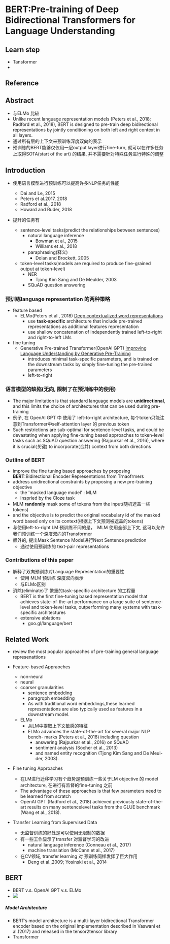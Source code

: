 # BERT:Pre-training of Deep Bidirectional Transformers for Language Understanding

## Learn step
+ Tansformer
+ 

## Reference


## Abstract
+ 与ELMo 比较
+ Unlike recent language representation models (Peters et al., 2018; Radford
et al., 2018), BERT is designed to pre-train deep bidirectional representations by jointly conditioning on both left and right context in all layers.
+ 通过所有层的上下文来预训练深度双向的表示
+ 预训练的BERT能够仅仅用一层output layer进行fine-turn, 就可以在许多任务上取得SOTA(start of the art) 的结果, 并不需要针对特殊任务进行特殊的调整


## Introduction
+ 使用语言模型进行预训练可以提高许多NLP任务的性能
	+ Dai and Le, 2015
	+ Peters et al.2017, 2018
	+ Radford et al., 2018
	+ Howard and Ruder, 2018

+ 提升的任务有
	+ sentence-level tasks(predict the relationships between sentences)
		+ natural language inference
			+ Bowman et al., 2015
			+ Williams et al., 2018
		+ paraphrasing(释义)
			+ Dolan and Brockett, 2005
	+ token-level tasks(models are required to produce fine-grained output at token-level)
		+ NER
			+ Tjong Kim Sang and De Meulder, 2003
		+ SQuAD question answering

### 预训练language representation 的两种策略
+ feature based
  + ELMo(Peters et al., 2018) [Deep contextualized word representations](https://arxiv.org/abs/1802.05365)
    + use **task-specific** architecture that include pre-trained representations as additional features representation
    + use shallow concatenation of independently trained left-to-right and right-to-left LMs
+ fine tuning
  + Generative Pre-trained Transformer(OpenAI GPT) [Improving Language Understanding by Generative Pre-Training](https://www.cs.ubc.ca/~amuham01/LING530/papers/radford2018improving.pdf)
  	+ introduces minimal task-specific parameters, and is trained on the
  downstream tasks by simply fine-tuning the pre-trained parameters
  	+ left-to-right

### 语言模型的缺陷(无向, 限制了在预训练中的使用)
+ The major limitation is that standard language models are **unidirectional**, and this limits the choice of architectures that can be used during pre-training
+ 例子, 在 OpenAI GPT 中 使用了 left-to-right architecture, 每个token只能注意到Transformer中self-attention layer 的 previous token
+ Such restrictions are sub-optimal for sentence-level tasks, and could be devastating when applying fine-tuning based approaches to token-level tasks such as SQuAD question answering (Rajpurkar et al., 2016), where it is crucial(关键) to incorporate(合并) context from both directions

### Outline of BERT
+ improve the fine tuning based approaches by proposing **BERT**:Bidirectional Encoder Representations from Trnaofrmers
+ address unidirectional constraints by proposing a new pre-training objective
	+ the 'masked language model' : MLM
	+ inspried by the Cloze task
+ MLM **randomly** mask some of tokens from the input(随机遮盖一些tokens)
+ and the objective is to predict the original vocabulary id of the masked word based only on its context(根据上下文预测被遮盖的tokens)
+ 与使用left-to-right LM 预训练不同的是，　MLM 使用全部上下文, 这可以允许我们预训练一个深度双向的Transformer
+ 额外的, 提出Mask Sentence Model进行Next Sentence prediction
	+ 通过使用预训练的 text-pair representations

### Contributions of this paper
+ 解释了双向预训练对Language Representation的重要性
	+ 使用 MLM 预训练 深度双向表示
	+ 与ELMo区别
+ 消除(eliminate)了 繁重的task-specific architecture 的工程量
	+ BERT is the first fine-tuning based representation model that achieves state-of-the-art performance on a large suite of sentence-level and token-level tasks, outperforming many systems with task-specific architectures
	+ extensive ablations
		+ goo.gl/language/bert

## Related Work
+ review the most popular approaches of pre-training general language represenattions
+ Feature-based Appraoches
	+ non-neural
	+ neural
	+ coarser granularities
		+ sentence embedding
		+ paragrqph embedding
		+ As with traditional word embeddings,these learned representations are also typically used as features in a downstream model.
	+ ELMo
		+ 从LM中提取上下文敏感的特征
		+ ELMo advances the state-of-the-art for several major NLP bench-
marks (Peters et al., 2018) including question 
			+ answering (Rajpurkar et al., 2016) on SQuAD
			+ sentiment analysis (Socher et al., 2013)
			+ and named entity recognition (Tjong Kim Sang and De Meul-
der, 2003).
+ Fine tuning Approaches
	+ 在LM进行迁移学习有个趋势是预训练一些关于LM objective 的 model architecture, 在进行有监督的fine-tuning 之前
	+ The advantage of these approaches is that few parameters need to be learned
from scratch
	+ OpenAI GPT (Radford et al., 2018) achieved previously state-of-the-art results on many sentencelevel tasks from the GLUE benchmark (Wang et al., 2018).

+ Transfer Learning from Supervised Data 
	+ 无监督训练的好处是可以使用无限制的数据
	+ 有一些工作显示了transfer 对监督学习的改进
		+ natural language inference (Conneau et al., 2017)
		+ machine translation (McCann et al., 2017)
	+ 在CV领域, transfer learning 对 预训练同样发挥了巨大作用
		+ Deng et al.,2009; Yosinski et al., 2014

## BERT
+ BERT v.s. OpenAI GPT v.s. ELMo
+ ![](https://github.com/Apollo2Mars/Knowledge/blob/master/Pictures/DR1.png)

##### Model Architecture
+ BERT’s model architecture is a multi-layer bidirectional Transformer encoder based on the original implementation described in Vaswani et al.(2017) and released in the tensor2tensor library
+ Transformer
